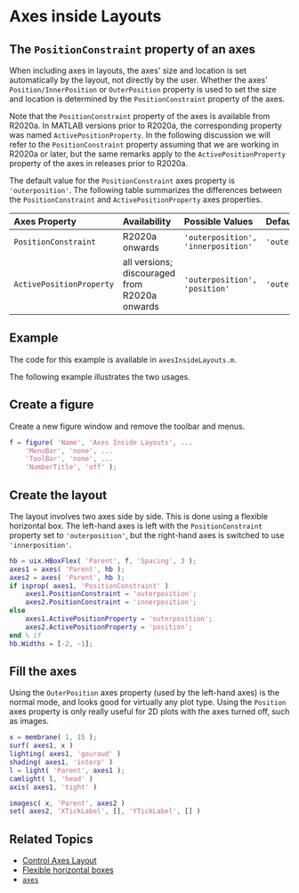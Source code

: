 
# Axes inside Layouts

##  The `PositionConstraint` property of an axes 

When including axes in layouts, the axes' size and location is set automatically by the layout, not directly by the user. Whether the axes' `Position/InnerPosition` or `OuterPosition` property is used to set the size and location is determined by the `PositionConstraint` property of the axes.

Note that the `PositionConstraint` property of the axes is available from R2020a. In MATLAB versions prior to R2020a, the corresponding property was named `ActivePositionProperty`. In the following discussion we will refer to the `PositionConstraint` property assuming that we are working in R2020a or later, but the same remarks apply to the `ActivePositionProperty` property of the axes in releases prior to R2020a.

The default value for the `PositionConstraint` axes property is `'outerposition'`. The following table summarizes the differences between the `PositionConstraint` and `ActivePositionProperty` axes properties.

| **Axes Property** | **Availability** | **Possible Values** | **Default Value** |
| :-- | :-- | :-- | :-- |
| `PositionConstraint` | R2020a onwards | `'outerposition', 'innerposition'` | `'outerposition'` |
| `ActivePositionProperty` | all versions; discouraged from R2020a onwards | `'outerposition', 'position'` | `'outerposition'` |

## Example

The code for this example is available in `axesInsideLayouts.m`.

The following example illustrates the two usages.

## Create a figure

Create a new figure window and remove the toolbar and menus.

```matlab
f = figure( 'Name', 'Axes Inside Layouts', ...
    'MenuBar', 'none', ...
    'ToolBar', 'none', ...
    'NumberTitle', 'off' );
```

## Create the layout

The layout involves two axes side by side. This is done using a flexible horizontal box. The left\-hand axes is left with the `PositionConstraint` property set to `'outerposition'`, but the right\-hand axes is switched to use `'innerposition'`.

```matlab
hb = uix.HBoxFlex( 'Parent', f, 'Spacing', 3 );
axes1 = axes( 'Parent', hb );
axes2 = axes( 'Parent', hb );
if isprop( axes1, 'PositionConstraint' )
    axes1.PositionConstraint = 'outerposition';
    axes2.PositionConstraint = 'innerposition';
else
    axes1.ActivePositionProperty = 'outerposition';
    axes2.ActivePositionProperty = 'position';
end % if
hb.Widths = [-2, -1];
```

## Fill the axes

Using the `OuterPosition` axes property (used by the left\-hand axes) is the normal mode, and looks good for virtually any plot type. Using the `Position` axes property is only really useful for 2D plots with the axes turned off, such as images.

```matlab
x = membrane( 1, 15 );
surf( axes1, x )
lighting( axes1, 'gouraud' )
shading( axes1, 'interp' )
l = light( 'Parent', axes1 );
camlight( l, 'head' )
axis( axes1, 'tight' )

imagesc( x, 'Parent', axes2 )
set( axes2, 'XTickLabel', [], 'YTickLabel', [] )
```

## Related Topics
* [Control Axes Layout](https://www.mathworks.com/help/matlab/creating_plots/automatic-axes-resize.html)
* [Flexible horizontal boxes](uixHBox.md)
* [`axes`](https://www.mathworks.com/help/matlab/ref/axes.html)